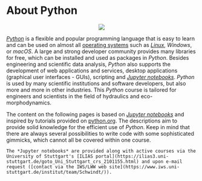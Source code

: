 # About Python

<div style="text-align: center"><img src="https://www.python.org/static/img/python-logo.png"></div>


[*Python*](https://www.python.org) is a flexible and popular programming language that is easy to learn and can be used on almost all [operating systems](https://en.wikipedia.org/wiki/Operating_system) such as [*Linux*](https://www.linux.org/), *Windows*, or *macOS*. A large and strong developer community provides many libraries for free, which can be installed and used as packages in *Python*. Besides engineering and scientific data analysis, *Python* also supports the development of web applications and services, desktop applications (graphical user interfaces - GUIs), scripting and [*Jupyter notebooks*](https://jupyter.org/). *Python* is used by many scientific institutions and software developers, but also more and more in other industries. This *Python* course is tailored for engineers and scientists in the field of hydraulics and eco-morphodynamics.

The content on the following pages is based on [*Jupyter notebooks*](https://jupyter.org/) and inspired by tutorials provided on [python.org](https://docs.python.org/3/tutorial/index.html). The descriptions aim to provide solid knowledge for the efficient use of *Python*. Keep in mind that there are always several possibilities to write code with some sophisticated gimmicks, which cannot all be covered within one course.

```{tip}
The *Jupyter notebooks* are provided along with active courses via the University of Stuttgart's [ILIAS portal](https://ilias3.uni-stuttgart.de/goto_Uni_Stuttgart_crs_2101155.html) and upon e-mail request ([contact via the IWS/LWW web site](https://www.iws.uni-stuttgart.de/institut/team/Schwindt/)).
```
<!-- Thus,  all code cells can be run inline rather than using a separate Python interactive window. -->
